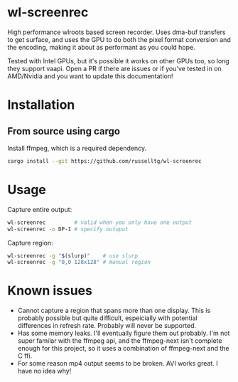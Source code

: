# wl-screenrec

High performance wlroots based screen recorder. Uses dma-buf transfers to get surface,
and uses the GPU to do both the pixel format conversion and the encoding, making it about
as performant as you could hope. 

Tested with Intel GPUs, but it's possible it works on other GPUs too, so long they support vaapi. Open a PR
if there are issues or if you've tested in on AMD/Nvidia and you want to update this documentation!


# Installation

## From source using cargo

Install ffmpeg, which is a required dependency.

```bash
cargo install --git https://github.com/russelltg/wl-screenrec
```

# Usage

Capture entire output:

```bash
wl-screenrec         # valid when you only have one output
wl-screenrec -o DP-1 # specify outuput
```

Capture region:

```bash
wl-screenrec -g "$(slurp)"    # use slurp
wl-screenrec -g "0,0 128x128" # manual region
```

# Known issues

- Cannot capture a region that spans more than one display. This is probably possible but quite difficult, espeicially with potential differences in refresh rate. Probably will never be supported.
- Has some memory leaks. I'll eventually figure them out probably. I'm not super familar with the ffmpeg api, and the ffmpeg-next isn't complete enough for this project, so it uses a combination of ffmpeg-next and the C ffi.
- For some reason mp4 output seems to be broken. AVI works great. I have no idea why!
